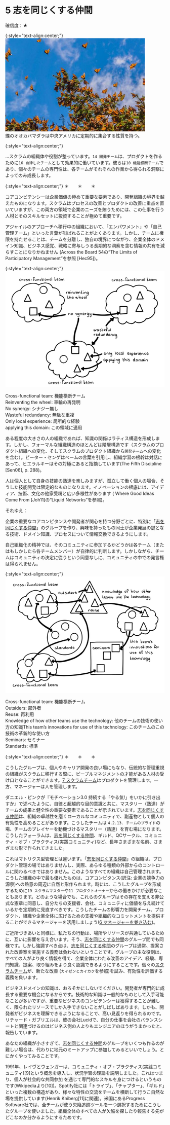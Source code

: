 # 5 志を同じくする仲間

確信度：★

{:style="text-align:center;"}
![ch02_05_5_Birds_of_a_Feather1](Images/ch02_05_5_Birds_of_a_Feather1.png)<br>
蝶のオオカバマダラは中央アメリカに定期的に集合する性質を持つ。

{:style="text-align:center;"}


...スクラムの組織体や役割が整っています。`14 開発チーム`​は、プロダクトを作るために​`16 自律したチーム`​として効果的に働いています。彼らは​`10 機能横断チーム`​であり、個々のチームの専門性は、各チームがそれぞれの作業から得られる洞察によってのみ成長します。

{:style="text-align:center;"}
＊　　＊　　＊

コアコンピテンシーは企業価値の極めて重要な要素であり、開発組織の境界を越えたものになります。スクラムはプロセスの改善とプロダクトの改善に重点を置いていますが、この両方の領域で企業のニーズを賄うためには、この仕事を行う人材とそのスキルセットに投資することが極めて重要です。

アジャイルのアプローチへ移行中の組織において、「エンパワメント」や「自己管理チーム」といった言葉が叫ばれることがよくあります。しかし、チームに権限を持たせることは、チームを分離し、独自の境界につながり、企業全体のドメイン知識、ビジネス感覚、戦略に寄与しうる長期的な洞察を含む情報の共有を減らすことになりかねません (Across the Board 54の“The Limits of Participatory Managementˮを参照 [Hec95])。

{:style="text-align:center;"}
![ch02_05_5_Birds_of_a_Feather2](Images/ch02_05_5_Birds_of_a_Feather2.png)<br>


Cross-functional team: 機能横断チーム<br>Reinventing the wheel: 車輪の再発明<br>No synergy: シナジー無し<br>Wasteful redundancy: 無駄な重複<br>Only local experience: 局所的な経験<br>applying this domain: この領域に適用

ある程度の大きさの人の組織であれば、知識の関係はラティス構造を形成します。しかし、フォーマルな組織構造のほとんどは階層構造です（スクラムのプロダクト組織への変化、そしてスクラムのプロダクト組織から`開発チーム`への変化を含む）。ピーター・センゲはベームの言葉を引用し、組織学習の根幹は対話にあって、ヒエラルキーはその対極にあると指摘しています(The Fifth Discipline [Sen06], p. 288)。

人は個人として自身の技能の熟達を楽しみますが、孤立して働く個人の場合、そうした技能開発は限定的なものになります。イノベーションの根底には、アイディア、技術、文化の他家受粉と広い多様性があります ( Where Good Ideas Come From [Joh11]の“Liquid Networks”を参照)。

それゆえ：

企業の重要なコアコンピタンスや開発者が関心を持つ分野ごとに、特別に「[志を同じくする仲間](ch02_05_5_Birds_of_a_Feather.md)」のグループを作り、興味を持ったもの同士が企業発展の鍵となる技術、ドメイン知識、プロセスについて情報交換できるようにします。

自己組織化の精神では、そのコミュニティに参加するかどうかは各チーム（またはもしかしたら各チームメンバー）が自律的に判断します。しかしながら、チームはコミュニティの決定に従うという同意なしに、コミュニティの中での発言権は得られません。

{:style="text-align:center;"}
![ch02_05_5_Birds_of_a_Feather3](Images/ch02_05_5_Birds_of_a_Feather3.png)

Cross-functional team: 機能横断チーム<br>Outsiders: 部外者<br>Reuse: 再利用<br>Knowledge of how other teams use the technology: 他のチームの技術の使い方の知識This team’s innovations for use of this technology: このチームのこの技術の革新的な使い方<br>Seminars: セミナー<br>Standards: 標準

{:style="text-align:center;"}
＊　　＊　　＊

こうしたグループは、個人やキャリア開発の良い場にもなり、伝統的な管理重視の組織がスクラムに移行する際に、ピープルマネジメントの才能がある人材の受け口となることができます。[7 スクラムチーム](ch02_07_7_Scrum_Team.md)​はプロダクトを管理します。一方、マネージャーは人を管理します。

ダニエル・ピンクが『モチベーション3.0 持続する「やる気!」をいかに引き出すか』で述べたように、自律と超越的な目的意識と共に、マスタリー（熟達）がチームの成果と健全性の重要な要素であることが示されています。[志を同じくする仲間](ch02_05_5_Birds_of_a_Feather.md)は、組織の卓越性を磨くローカルなコミュニティで、副産物として個人の有効性を高めることがあります。こうしたチームは `4.2.13. チームのプライド`の場、チームのプレイヤーを動機づけるマスタリー（熟達）を育む場になります。こうしたフォーラムは、[志を同じくする仲間](ch02_05_5_Birds_of_a_Feather.md)、ギルド、QCサークル、コミュニティ・オブ・プラクティス(実践コミュニティ)など、長年さまざまな名前、さまざまな形で作られてきました。

これはマトリクス型管理とは違います。「[志を同じくする仲間](ch02_05_5_Birds_of_a_Feather.md)」の組織は、プロダクト管理の場ではありませんし、実際、あらゆる種類の外部からのコントロールに関わるべきではありません。このようなすべての組織は自己管理されます。こうした組織の中で最も優れたものは、コアコンピタンス(訳注: 企業の競争力の源泉)への熱意の周辺に自然と形作られます。時には、こうしたグループを形成するために`19 スクラムマスター`や`11 プロダクトオーナー`からの働きかけが必要なこともあります。どのような場合でも、これらのグループはその存在を支える非公式な憲章に同意し、自分たちの支援者、会社、コミュニティに価値を与え続けているかを定期的に見直すべきです。こうしたチームの影響力を開発チーム、プロダクト、組織や企業全体に広げるための支援や組織的なコミットメントを提供することができるマネージャーを活用しましょう(​[6 マネージャーを巻き込む](ch02_06_6_Involve_the_Managers.md)​)。

ご近所づきあいと同様に、私たちの行動は、場所やリソースが共通しているために、互いに影響を与え合います。そう、[志を同じくする仲間](ch02_05_5_Birds_of_a_Feather.md)のグループ間でも同様です。しかし強調すべき点は、[志を同じくする仲間](ch02_05_5_Birds_of_a_Feather.md)のグループは通常、提案された改善案を実施する義務は負わないということです。グループの主な役割は、すべての人がより良く情報を得て、企業全体にわたる改善のアイデア、経験、専門知識、提案、取り組みをより良く認識できるようにすることです。個々の[スクラムチーム](ch02_07_7_Scrum_Team.md)が、新たな改善 (`カイゼンとカイカク`を参照)を試み、有効性を評価する義務を負います。

ビジネスドメインの知識は、おろそかにしないでください。開発者が専門的に成長する重要な機会になるからです。技術的な知識は一般的なものとして入手可能なことが多いですが、重要なビジネスのコンピテンシーは獲得することが難しく、限られたリソースでしか入手できないことがしばしばあります。しかも、開発者がビジネスを理解できるようになることで、高い見返りを得られるのです。リチャード・ガブリエルは、彼の会社Lucidで、自分の仕事を会社のバランスシートと関連づけるのはビジネス側の人よりもエンジニアのほうがうまかったと、報告しています。

あなたの組織が小さすぎて、[志を同じくする仲間](ch02_05_5_Birds_of_a_Feather.md)のグループをいくつも作るのが難しい場合は、代わりに地元のミートアップに参加してみるといいでしょう。とにかくやってみることです。

1991年、レイヴとウェンガーは、コミュニティ・オブ・プラクティス(実践コミュニティ)[9]という概念を導入し、状況学習の理論を説明しました。これはつまり、個人が社会的な共同参加 を通じて専門的なスキルを身につけるというものです(Wikipediaより[10])。Spotify社には「トライブ」、「チャプター」、「ギルド」といった複数の構造があり、様々な特性の交流をチームを横断して行うこ自然な場を提供しています(Henrik Kniberg[11]に関連)。米国にあるProgress Software社では、全チームが使う欠陥追跡ツールを一つ選択するためにこうしたグループを使いました。組織全体のすべての人が欠陥を探したり報告する先がどこなのか分かるようにするためです。

